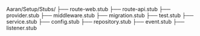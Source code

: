 Aaran/Setup/Stubs/
├── route-web.stub
├── route-api.stub
├── provider.stub
├── middleware.stub
├── migration.stub
├── test.stub
├── service.stub
├── config.stub
├── repository.stub
├── event.stub
├── listener.stub
